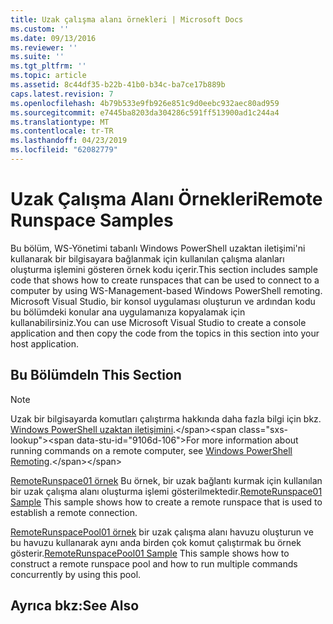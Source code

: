 ```yaml
---
title: Uzak çalışma alanı örnekleri | Microsoft Docs
ms.custom: ''
ms.date: 09/13/2016
ms.reviewer: ''
ms.suite: ''
ms.tgt_pltfrm: ''
ms.topic: article
ms.assetid: 8c44df35-b22b-41b0-b34c-ba7ce17b889b
caps.latest.revision: 7
ms.openlocfilehash: 4b79b533e9fb926e851c9d0eebc932aec80ad959
ms.sourcegitcommit: e7445ba8203da304286c591ff513900ad1c244a4
ms.translationtype: MT
ms.contentlocale: tr-TR
ms.lasthandoff: 04/23/2019
ms.locfileid: "62082779"
---
```

# <a name="remote-runspace-samples"></a><span data-ttu-id="9106d-102">Uzak Çalışma Alanı Örnekleri</span><span class="sxs-lookup"><span data-stu-id="9106d-102">Remote Runspace Samples</span></span>

<span data-ttu-id="9106d-103">Bu bölüm, WS-Yönetimi tabanlı Windows PowerShell uzaktan iletişimi'ni kullanarak bir bilgisayara bağlanmak için kullanılan çalışma alanları oluşturma işlemini gösteren örnek kodu içerir.</span><span class="sxs-lookup"><span data-stu-id="9106d-103">This section includes sample code that shows how to create runspaces that can be used to connect to a computer by using WS-Management-based Windows PowerShell remoting.</span></span> <span data-ttu-id="9106d-104">Microsoft Visual Studio, bir konsol uygulaması oluşturun ve ardından kodu bu bölümdeki konular ana uygulamanıza kopyalamak için kullanabilirsiniz.</span><span class="sxs-lookup"><span data-stu-id="9106d-104">You can use Microsoft Visual Studio to create a console application and then copy the code from the topics in this section into your host application.</span></span>

## <a name="in-this-section"></a><span data-ttu-id="9106d-105">Bu Bölümde</span><span class="sxs-lookup"><span data-stu-id="9106d-105">In This Section</span></span>

> [!NOTE]
> <span data-ttu-id="9106d-106">Uzak bir bilgisayarda komutları çalıştırma hakkında daha fazla bilgi için bkz. [Windows PowerShell uzaktan iletişimini](https://msdn.microsoft.com/en-us/library/ee706563(v=vs.85).aspx).</span><span class="sxs-lookup"><span data-stu-id="9106d-106">For more information about running commands on a remote computer, see [Windows PowerShell Remoting](https://msdn.microsoft.com/en-us/library/ee706563(v=vs.85).aspx).</span></span>

 <span data-ttu-id="9106d-107">[RemoteRunspace01 örnek](./remoterunspace01-sample.md) Bu örnek, bir uzak bağlantı kurmak için kullanılan bir uzak çalışma alanı oluşturma işlemi gösterilmektedir.</span><span class="sxs-lookup"><span data-stu-id="9106d-107">[RemoteRunspace01 Sample](./remoterunspace01-sample.md) This sample shows how to create a remote runspace that is used to establish a remote connection.</span></span>

 <span data-ttu-id="9106d-108">[RemoteRunspacePool01 örnek](./remoterunspacepool01-sample.md) bir uzak çalışma alanı havuzu oluşturun ve bu havuzu kullanarak aynı anda birden çok komut çalıştırmak bu örnek gösterir.</span><span class="sxs-lookup"><span data-stu-id="9106d-108">[RemoteRunspacePool01 Sample](./remoterunspacepool01-sample.md) This sample shows how to construct a remote runspace pool and how to run multiple commands concurrently by using this pool.</span></span>

## <a name="see-also"></a><span data-ttu-id="9106d-109">Ayrıca bkz:</span><span class="sxs-lookup"><span data-stu-id="9106d-109">See Also</span></span>
